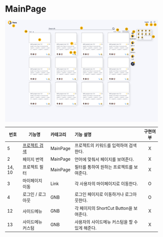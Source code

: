 # MainPage

![Mainpage](/docs/image/MainPage.png)

| 번호   | 기능명            | 카테고리 | 기능 설명                                       | 구현여부 |
| ------ | ----------------- | :------- | :---------------------------------------------- | :------: |
| 5      | [프로젝트 검색](/docs/Main/SearchProject.md)    | MainPage | 프로젝트의 키워드를 입력하여 검색한다.          |    X     |
| 2      | 페이지 번역       | MainPage | 언어에 맞춰서 페이지를 보여준다.                |    X     |
| 14, 10 | 프로젝트 필터     | MainPage | 필터를 통하여 원하는 프로젝트를 보여준다.       |    X     |
| 3      | 마이페이지 이동   | Link     | 각 사용자의 마이페이지로 이동한다.              |    O     |
| 4      | 로그인 / 로그아웃 | GNB      | 로그인 페이지로 이동하거나 로그아웃한다.        |    O     |
| 12     | 사이드메뉴        | GNB      | 각 페이지의 ShortCut Button을 보여준다.         |    X     |
| 13     | 사이드메뉴 커스텀 | GNB      | 사용자의 사이드메뉴 커스텀을 할 수 있게 해준다. |    X     |



